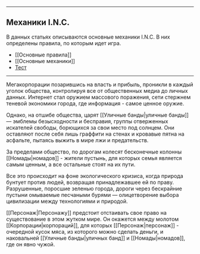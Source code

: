 
---
## Механики I.N.C.
В данных статьях описываются основные механики I.N.C. В них определены правила, по которым идет игра.

- [[Основные правила]]
- [[Основные механики]]
- [Тест]()
---
Мегакорпорации позарившись на власть и прибыль, проникли в каждый уголок общества, контролируя все от общественных медиа до личных данных. Интернет стал оружием массового поражения, сети стержнем теневой экономики города, где информация - самое ценное оружие.

Однако, на отшибе общества, царят [[Уличные банды|уличные банды]] — эмблемы безысходности и бесправия, группы отверженных искателей свободы, борющихся за свои место под солнцем. Они оставляют после себя лишь граффити на стенах и кровавые пятна на асфальте, пытаясь выжить в мире лжи и предательств.

За пределами общество, по дорогам колесят бесконечные колонны [[Номады|номадов]] - жители пустынь, для которых семья является самым ценным, а все остальные стоят на их пути.

Все это происходит на фоне экологического кризиса, когда природа бунтует против людей, возвращая принадлежавшее ей по праву. Разрушенные, поросшие зеленью города, дороги через бескрайние пустыни омываемые песчаными бурями — олицетворение выбора цивилизации между технологиями и природой.

[[Персонаж|Персонажу]] предстоит отстаивать свое право на существование в этом жутком мире. Он окажется между молотом [[Корпорации|корпораций]], для которых [[Персонаж|персонаж]] - очередной кусок мяса, из которого можно сделать деньги, и наковальней [[Уличные банды|уличных банд]] и [[Номады|номадов]], где он явно чужой.
